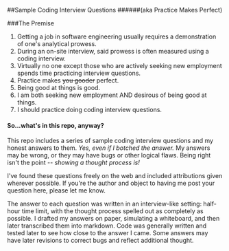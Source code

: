 ##Sample Coding Interview Questions
######(aka Practice Makes Perfect)

###The Premise

1. Getting a job in software engineering usually requires a demonstration
   of one's analytical prowess.
2. During an on-site interview, said prowess is often measured using a
   coding interview.
3. Virtually no one except those who are actively seeking new employment
   spends time practicing interview questions.
4. Practice makes <strike>you gooder</strike> perfect.
5. Being good at things is good.
6. I am both seeking new employment AND desirous of being good at things.
7. I should practice doing coding interview questions.

#### So...what's in this repo, anyway?

This repo includes a series of sample coding interview questions and my
honest answers to them. *Yes, even if I botched the answer.* My answers may
be wrong, or they may have bugs or other logical flaws. 
Being right isn't the point -- *showing a thought process is!* 

I've found these questions freely on the web and included attributions 
given wherever possible. If you're the author and object to having me post
your question here, please let me know.

The answer to each question was written in an interview-like setting:
half-hour time limit, with the thought process spelled out as completely as
possible. I drafted my answers on paper, simulating a whiteboard, and then
later transcribed them into markdown. Code was generally written and tested
later to see how close to the answer I came. Some answers may have later
revisions to correct bugs and reflect additional thought.
